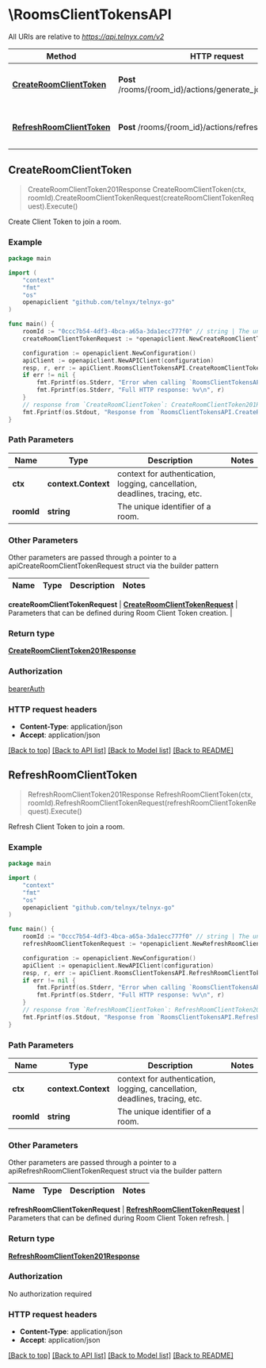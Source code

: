 # \RoomsClientTokensAPI

All URIs are relative to *https://api.telnyx.com/v2*

Method | HTTP request | Description
------------- | ------------- | -------------
[**CreateRoomClientToken**](RoomsClientTokensAPI.md#CreateRoomClientToken) | **Post** /rooms/{room_id}/actions/generate_join_client_token | Create Client Token to join a room.
[**RefreshRoomClientToken**](RoomsClientTokensAPI.md#RefreshRoomClientToken) | **Post** /rooms/{room_id}/actions/refresh_client_token | Refresh Client Token to join a room.



## CreateRoomClientToken

> CreateRoomClientToken201Response CreateRoomClientToken(ctx, roomId).CreateRoomClientTokenRequest(createRoomClientTokenRequest).Execute()

Create Client Token to join a room.



### Example

```go
package main

import (
	"context"
	"fmt"
	"os"
	openapiclient "github.com/telnyx/telnyx-go"
)

func main() {
	roomId := "0ccc7b54-4df3-4bca-a65a-3da1ecc777f0" // string | The unique identifier of a room.
	createRoomClientTokenRequest := *openapiclient.NewCreateRoomClientTokenRequest() // CreateRoomClientTokenRequest | Parameters that can be defined during Room Client Token creation.

	configuration := openapiclient.NewConfiguration()
	apiClient := openapiclient.NewAPIClient(configuration)
	resp, r, err := apiClient.RoomsClientTokensAPI.CreateRoomClientToken(context.Background(), roomId).CreateRoomClientTokenRequest(createRoomClientTokenRequest).Execute()
	if err != nil {
		fmt.Fprintf(os.Stderr, "Error when calling `RoomsClientTokensAPI.CreateRoomClientToken``: %v\n", err)
		fmt.Fprintf(os.Stderr, "Full HTTP response: %v\n", r)
	}
	// response from `CreateRoomClientToken`: CreateRoomClientToken201Response
	fmt.Fprintf(os.Stdout, "Response from `RoomsClientTokensAPI.CreateRoomClientToken`: %v\n", resp)
}
```

### Path Parameters


Name | Type | Description  | Notes
------------- | ------------- | ------------- | -------------
**ctx** | **context.Context** | context for authentication, logging, cancellation, deadlines, tracing, etc.
**roomId** | **string** | The unique identifier of a room. | 

### Other Parameters

Other parameters are passed through a pointer to a apiCreateRoomClientTokenRequest struct via the builder pattern


Name | Type | Description  | Notes
------------- | ------------- | ------------- | -------------

 **createRoomClientTokenRequest** | [**CreateRoomClientTokenRequest**](CreateRoomClientTokenRequest.md) | Parameters that can be defined during Room Client Token creation. | 

### Return type

[**CreateRoomClientToken201Response**](CreateRoomClientToken201Response.md)

### Authorization

[bearerAuth](../README.md#bearerAuth)

### HTTP request headers

- **Content-Type**: application/json
- **Accept**: application/json

[[Back to top]](#) [[Back to API list]](../README.md#documentation-for-api-endpoints)
[[Back to Model list]](../README.md#documentation-for-models)
[[Back to README]](../README.md)


## RefreshRoomClientToken

> RefreshRoomClientToken201Response RefreshRoomClientToken(ctx, roomId).RefreshRoomClientTokenRequest(refreshRoomClientTokenRequest).Execute()

Refresh Client Token to join a room.



### Example

```go
package main

import (
	"context"
	"fmt"
	"os"
	openapiclient "github.com/telnyx/telnyx-go"
)

func main() {
	roomId := "0ccc7b54-4df3-4bca-a65a-3da1ecc777f0" // string | The unique identifier of a room.
	refreshRoomClientTokenRequest := *openapiclient.NewRefreshRoomClientTokenRequest("eyJhbGciOiJIUzUxMiIsInR5cCI6IkpXVCJ9.eyJhdWQiOiJ0ZWxueXhfdGVsZXBob255IiwiZXhwIjoxNTkwMDEwMTQzLCJpYXQiOjE1ODc1OTA5NDMsImlzcyI6InRlbG55eF90ZWxlcGhvbnkiLCJqdGkiOiJiOGM3NDgzNy1kODllLTRhNjUtOWNmMi0zNGM3YTZmYTYwYzgiLCJuYmYiOjE1ODc1OTA5NDIsInN1YiI6IjVjN2FjN2QwLWRiNjUtNGYxMS05OGUxLWVlYzBkMWQ1YzZhZSIsInRlbF90b2tlbiI6InJqX1pra1pVT1pNeFpPZk9tTHBFVUIzc2lVN3U2UmpaRmVNOXMtZ2JfeENSNTZXRktGQUppTXlGMlQ2Q0JSbWxoX1N5MGlfbGZ5VDlBSThzRWlmOE1USUlzenl6U2xfYURuRzQ4YU81MHlhSEd1UlNZYlViU1ltOVdJaVEwZz09IiwidHlwIjoiYWNjZXNzIn0.gNEwzTow5MLLPLQENytca7pUN79PmPj6FyqZWW06ZeEmesxYpwKh0xRtA0TzLh6CDYIRHrI8seofOO0YFGDhpQ") // RefreshRoomClientTokenRequest | Parameters that can be defined during Room Client Token refresh.

	configuration := openapiclient.NewConfiguration()
	apiClient := openapiclient.NewAPIClient(configuration)
	resp, r, err := apiClient.RoomsClientTokensAPI.RefreshRoomClientToken(context.Background(), roomId).RefreshRoomClientTokenRequest(refreshRoomClientTokenRequest).Execute()
	if err != nil {
		fmt.Fprintf(os.Stderr, "Error when calling `RoomsClientTokensAPI.RefreshRoomClientToken``: %v\n", err)
		fmt.Fprintf(os.Stderr, "Full HTTP response: %v\n", r)
	}
	// response from `RefreshRoomClientToken`: RefreshRoomClientToken201Response
	fmt.Fprintf(os.Stdout, "Response from `RoomsClientTokensAPI.RefreshRoomClientToken`: %v\n", resp)
}
```

### Path Parameters


Name | Type | Description  | Notes
------------- | ------------- | ------------- | -------------
**ctx** | **context.Context** | context for authentication, logging, cancellation, deadlines, tracing, etc.
**roomId** | **string** | The unique identifier of a room. | 

### Other Parameters

Other parameters are passed through a pointer to a apiRefreshRoomClientTokenRequest struct via the builder pattern


Name | Type | Description  | Notes
------------- | ------------- | ------------- | -------------

 **refreshRoomClientTokenRequest** | [**RefreshRoomClientTokenRequest**](RefreshRoomClientTokenRequest.md) | Parameters that can be defined during Room Client Token refresh. | 

### Return type

[**RefreshRoomClientToken201Response**](RefreshRoomClientToken201Response.md)

### Authorization

No authorization required

### HTTP request headers

- **Content-Type**: application/json
- **Accept**: application/json

[[Back to top]](#) [[Back to API list]](../README.md#documentation-for-api-endpoints)
[[Back to Model list]](../README.md#documentation-for-models)
[[Back to README]](../README.md)

